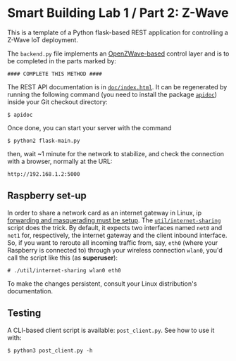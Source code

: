 # Smart Building Lab 1 / Part 2: Z-Wave #

This is a template of a Python flask-based REST application for controlling a
Z-Wave IoT deployment.

The `backend.py` file implements an
[OpenZWave-based](http://www.openzwave.com/dev/index.html) control layer and
is to be completed in the parts marked by:

```
#### COMPLETE THIS METHOD ####
```

The REST API documentation is in [`doc/index.html`](doc/index.html). It can
be regenerated by running the following command (you need to install the
package [`apidoc`](http://apidocjs.com/)) inside your Git checkout directory:

```
$ apidoc
```

Once done, you can start your server with the command
```
$ python2 flask-main.py
```
then, wait ~1 minute for the network to stabilize, and check the connection with a browser,
normally at the URL:
```
http://192.168.1.2:5000
```

## Raspberry set-up ##

In order to share a network card as an internet gateway in Linux, ip
[forwarding and masquerading must be
setup](https://wiki.archlinux.org/index.php/Internet_sharing). The
[`util/internet-sharing`](util/internet-sharing) script does the trick. By
default, it expects two interfaces named `net0` and `net1` for, respectively,
the internet gateway and the client inbound interface. So, if you want to
reroute all incoming traffic from, say, `eth0` (where your Raspberry is
connected to) through your wireless connection `wlan0`, you'd call the script
like this (as **superuser**):
```
# ./util/internet-sharing wlan0 eth0
```

To make the changes persistent, consult your Linux distribution's documentation.

## Testing ##

A CLI-based client script is available: `post_client.py`. See how to use it with:
```
$ python3 post_client.py -h
```
